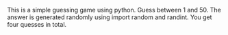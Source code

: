 This is a simple guessing game using python.
Guess between 1 and 50.
The answer is generated randomly using import random and randint.
You get four quesses in total.
